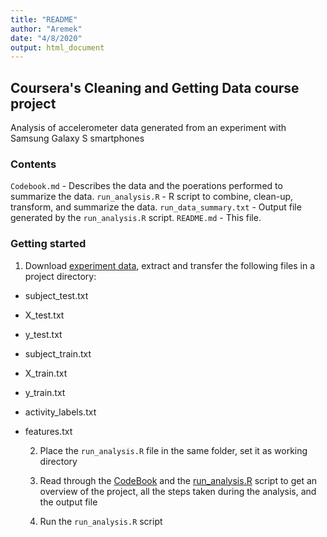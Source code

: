 ```yaml
---
title: "README"
author: "Aremek"
date: "4/8/2020"
output: html_document
---
```


## Coursera's Cleaning and Getting Data course project

Analysis of accelerometer data generated from an experiment with Samsung Galaxy S smartphones

### Contents

`Codebook.md` - Describes the data and the poerations performed to summarize the data.
`run_analysis.R` - R script to combine, clean-up, transform, and summarize the data.
`run_data_summary.txt` - Output file generated by the `run_analysis.R` script.
`README.md` - This file.

### Getting started

  1. Download [experiment data](https://d396qusza40orc.cloudfront.net/getdata%2Fprojectfiles%2FUCI%20HAR%20Dataset.zip), extract and transfer the following files in a project directory: 
- subject_test.txt
- X_test.txt
- y_test.txt
- subject_train.txt
- X_train.txt
- y_train.txt
- activity_labels.txt
- features.txt

  2. Place the `run_analysis.R` file in the same folder, set it as working directory
  
  3. Read through the [CodeBook](CodeBook.md) and the [run_analysis.R](run_analysis.R) script to get an overview of the project, all the steps taken during the analysis, and the output file

  5. Run the `run_analysis.R` script